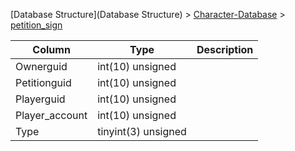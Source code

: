 [Database Structure](Database Structure) > [Character-Database](Character-Database) > [petition_sign](petition_sign)

Column | Type | Description
--- | --- | ---
Ownerguid | int(10) unsigned | 
Petitionguid | int(10) unsigned | 
Playerguid | int(10) unsigned | 
Player_account | int(10) unsigned | 
Type | tinyint(3) unsigned | 
